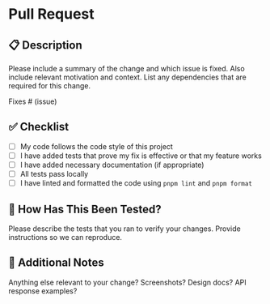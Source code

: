 # Pull Request

## 📋 Description

Please include a summary of the change and which issue is fixed. Also include relevant motivation and context. List any dependencies that are required for this change.

Fixes # (issue)

## ✅ Checklist

- [ ] My code follows the code style of this project
- [ ] I have added tests that prove my fix is effective or that my feature works
- [ ] I have added necessary documentation (if appropriate)
- [ ] All tests pass locally
- [ ] I have linted and formatted the code using `pnpm lint` and `pnpm format`

## 🧪 How Has This Been Tested?

Please describe the tests that you ran to verify your changes. Provide instructions so we can reproduce.

## 💬 Additional Notes

Anything else relevant to your change? Screenshots? Design docs? API response examples?
